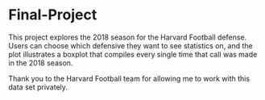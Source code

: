 # Final-Project

This project explores the 2018 season for the Harvard Football defense. Users can choose which defensive they want to see statistics on, and the plot illustrates a boxplot that compiles every single time that call was made in the 2018 season. 

Thank you to the Harvard Football team for allowing me to work with this data set privately.  
